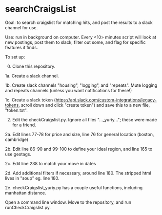 # searchCraigsList

Goal: to search craigslist for matching hits, and post the results to a slack channel for use.

Use: run in background on computer. Every <10> minutes script will look at new postings, post them to slack, filter out some, and flag for specific features it finds.


To set up:

0. Clone this repository.


1a. Create a slack channel.

1b. Create slack channels "housing", "logging", and "repeats". Mute logging and repeats channels (unless you want notifications for these!)

1c. Create a slack token (https://api.slack.com/custom-integrations/legacy-tokens, scroll down and click "create token") and save this to a new file, "token.txt".


2. Edit the checkCraigslist.py. Ignore all files "...\_yuriy..."; these were made for a friend.

2a. Edit lines 77-78 for price and size, line 76 for general location (boston, cambridge)

2b. Edit line 86-90 and 99-100 to define your ideal region, and line 165 to use geotags.

2c. Edit line 238 to match your move in dates

2d. Add additional filters if necessary, around line 180. The stripped html lives in "soup" eg. line 180.

2e. checkCraigslist_yuriy.py has a couple useful functions, including manhattan distance.


Open a command line window. Move to the repository, and run runCheckCraigslist.py.
